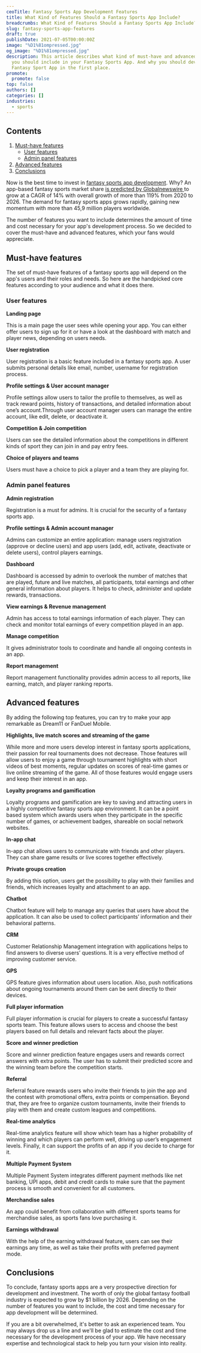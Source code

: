 ```yaml
---
ceoTitle: Fantasy Sports App Development Features
title: What Kind of Features Should a Fantasy Sports App Include?
breadcrumbs: What Kind of Features Should a Fantasy Sports App Include?
slug: fantasy-sports-app-features
draft: true
publishDate: 2021-07-05T00:00:00Z
image: "%D1%81ompressed.jpg"
og_image: "%D1%81ompressed.jpg"
description: This article describes what kind of must-have and advanced features
  you should include in your Fantasy Sports App. And why you should develop a
  Fantasy Sport App in the first place.
promote:
  promote: false
top: false
authors: []
categories: []
industries:
  - sports
---
```

<h2>Contents</h2>
<ol>
 <li><a href="#must-have-features">Must-have features</a>
  <ul>
   <li><a href="#user-features">User features</a></li>
   <li><a href="#admin-panel-features">Admin panel features</a></li>
   </ul>
 </li>
 <li><a href="#advanced-features">Advanced features</a>
 <li><a href="#conclusions">Conclusions</a>

 </li>
</ol>

<a name="must-have-features"></a>

Now is the best time to invest in <a href="https://anadea.info/solutions/sports-app-development/fantasy-sports-app-development">fantasy sports app development</a>. Why? An app-based fantasy sports market share <a href="https://www.globenewswire.com/news-release/2021/05/05/2223204/0/en/The-global-fantasy-sports-market-by-revenue-is-expected-to-grow-at-a-CAGR-of-approx-14-during-2020-2026.html" target="_blank" rel="noreferrer"> is predicted by Globalnewswire </a> to grow at a CAGR of 14% with overall growth of more than 119% from 2020 to 2026. The demand for fantasy sports apps grows rapidly, gaining new momentum with more than 45,9 million players worldwide.

The number of features you want to include determines the amount of time and cost necessary for your app's development process. So we decided to cover the must-have and advanced features, which your fans would appreciate.

## Must-have features ##

The set of must-have features of a fantasy sports app will depend on the app's users and their roles and needs. So here are the handpicked core features according to your audience and what it does there.

<a name="user-features"></a>

### User features ###

**Landing page**

This is a main page the user sees while opening your app. You can either offer users to sign up for it or have a look at the dashboard with match and player news, depending on users needs.

**User registration**

User registration is a basic feature included in a fantasy sports app. A user submits personal details like email, number, username for registration process.

**Profile settings & User account manager**

Profile settings allow users to tailor the profile to themselves, as well as track reward points, history of transactions, and detailed information about one’s account.Through user account manager users can manage the entire account, like edit, delete, or deactivate it.

**Competition & Join competition**

Users can see the detailed information about the competitions in different kinds of sport they can join in and pay entry fees.

**Сhoice of players and teams**

Users must have a choice to pick a player and a team they are playing for.

<a name="admin-panel-features"></a>

### Admin panel features ###

**Admin registration**

Registration is a must for admins. It is crucial for the security of a fantasy sports app.

**Profile settings & Admin account manager**

Admins can customize an entire application: manage users registration (approve or decline users) and app users (add, edit, activate, deactivate or delete users), control players earnings.

**Dashboard**

Dashboard is accessed by admin to overlook the number of matches that are played, future and live matches, all participants, total earnings and other general information about players. It helps to check, administer and update rewards, transactions.

**View earnings & Revenue management**

Admin has access to total earnings information of each player. They can check and monitor total earnings of every competition played in an app.

**Manage competition**

It gives administrator tools to coordinate and handle all ongoing contests in an app.

**Report management**

Report management functionality provides admin access to all reports, like earning, match, and player ranking reports.

<a name="advanced-features"></a>

## Advanced features ##

By adding the following top features, you can try to make your app remarkable as Dream11 or FanDuel Mobile.

**Highlights, live match scores and streaming of the game**

While more and more users develop interest in fantasy sports applications, their passion for real tournaments does not decrease. Those features will allow users to enjoy a game through tournament highlights with short videos of best moments, regular updates on scores of real-time games or live online streaming of the game. All of those features would engage users and keep their interest in an app.

**Loyalty programs and gamification**

Loyalty programs and gamification are key to saving and attracting users in a highly competitive fantasy sports app environment. It can be a point based system which awards users when they participate in the specific number of games, or achievement badges, shareable on social network websites.

**In-app chat**

In-app chat allows users to communicate with friends and other players. They can share game results or live scores together effectively.

**Private groups creation**

By adding this option, users get the possibility to play with their families and friends, which increases loyalty and attachment to an app.

**Chatbot**

Chatbot feature will help to manage any queries that users have about the application. It can also be used to collect participants’ information and their behavioral patterns.

**CRM**

Customer Relationship Management integration with applications helps to find answers to diverse users’ questions. It is a very effective method of improving customer service.

**GPS**

GPS feature gives information about users location. Also, push notifications about ongoing tournaments around them can be sent directly to their devices.

**Full player information**

Full player information is crucial for players to create a successful fantasy sports team. This feature allows users to access and choose the best players based on full details and relevant facts about the player.

**Score and winner prediction**

Score and winner prediction feature engages users and rewards correct answers with extra points. The user has to submit their predicted score and the winning team before the competition starts.

**Referral**

Referral feature rewards users who invite their friends to join the app and the contest with promotional offers, extra points or compensation. Beyond that, they are free to organize custom tournaments, invite their friends to play with them and create custom leagues and competitions.

**Real-time analytics**

Real-time analytics feature will show which team has a higher probability of winning and which players can perform well, driving up user’s engagement levels. Finally, it can support the profits of an app if you decide to charge for it.

**Multiple Payment System**

Multiple Payment System integrates different payment methods like net banking, UPI apps, debit and credit cards to make sure that the payment process is smooth and convenient for all customers.

**Merchandise sales**

An app could benefit from collaboration with different sports teams for merchandise sales, as sports fans love purchasing it.

**Earnings withdrawal**

With the help of the earning withdrawal feature, users can see their earnings any time, as well as take their profits with preferred payment mode.

<a name="conclusions"></a>

## Conclusions ##

To conclude, fantasy sports apps are a very prospective direction for development and investment. The worth of only the global fantasy football industry is expected to grow by $1 billion by 2026. Depending on the number of features you want to include, the cost and time necessary for app development will be determined.

If you are a bit overwhelmed, it's better to ask an experienced team. You may always drop us a line and we'll be glad to estimate the cost and time necessary for the development process of your app. We have necessary expertise and technological stack to help you turn your vision into reality.
